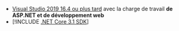 * [Visual Studio 2019 16.4 ou plus tard](https://visualstudio.microsoft.com/downloads/?utm_medium=microsoft&utm_source=docs.microsoft.com&utm_campaign=inline+link&utm_content=download+vs2019) avec la charge de travail **de ASP.NET et de développement web**
* [!INCLUDE [.NET Core 3.1 SDK](~/includes/3.1-SDK.md)]

